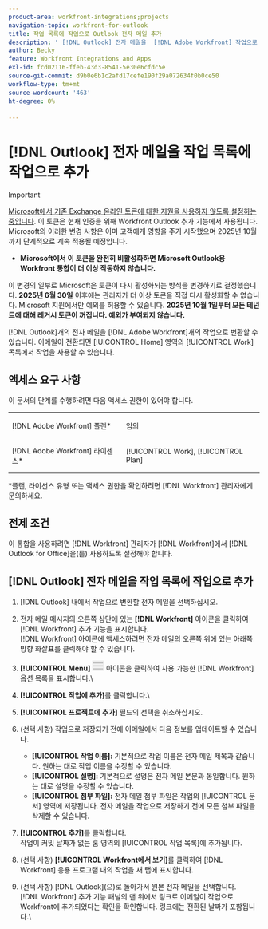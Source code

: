 ```yaml
---
product-area: workfront-integrations;projects
navigation-topic: workfront-for-outlook
title: 작업 목록에 작업으로 Outlook 전자 메일 추가
description: ' [!DNL Outlook] 전자 메일을  [!DNL Adobe Workfront] 작업으로 변환할 수 있습니다. 이메일이 전환되면 홈 영역의 작업 목록에서 작업을 사용할 수 있습니다.'
author: Becky
feature: Workfront Integrations and Apps
exl-id: fcd02116-ffeb-43d3-8541-5e30e6cfdc5e
source-git-commit: d9b0e6b1c2afd17cefe190f29a072634f0b0ce50
workflow-type: tm+mt
source-wordcount: '463'
ht-degree: 0%

---
```


# [!DNL Outlook] 전자 메일을 작업 목록에 작업으로 추가

>[!IMPORTANT]
>
>[Microsoft에서 기존 Exchange 온라인 토큰에 대한 지원을 사용하지 않도록 설정하는 중입니다](https://learn.microsoft.com/en-us/office/dev/add-ins/outlook/faq-nested-app-auth-outlook-legacy-tokens). 이 토큰은 현재 인증을 위해 Workfront Outlook 추가 기능에서 사용됩니다. Microsoft의 이러한 변경 사항은 이미 고객에게 영향을 주기 시작했으며 2025년 10월까지 단계적으로 계속 적용될 예정입니다.
>
>* **Microsoft에서 이 토큰을 완전히 비활성화하면 Microsoft Outlook용 Workfront 통합이 더 이상 작동하지 않습니다.**
>
>이 변경의 일부로 Microsoft은 토큰이 다시 활성화되는 방식을 변경하기로 결정했습니다. **2025년 6월 30일** 이후에는 관리자가 더 이상 토큰을 직접 다시 활성화할 수 없습니다. Microsoft 지원에서만 예외를 허용할 수 있습니다. **2025년 10월 1일부터 모든 테넌트에 대해 레거시 토큰이 꺼집니다. 예외가 부여되지 않습니다.**


[!DNL Outlook]개의 전자 메일을 [!DNL Adobe Workfront]개의 작업으로 변환할 수 있습니다. 이메일이 전환되면 [!UICONTROL Home] 영역의 [!UICONTROL Work] 목록에서 작업을 사용할 수 있습니다.

## 액세스 요구 사항

이 문서의 단계를 수행하려면 다음 액세스 권한이 있어야 합니다.

<table style="table-layout:auto"> 
 <col> 
 <col> 
 <tbody> 
  <tr> 
   <td role="rowheader">[!DNL Adobe Workfront] 플랜*</td> 
   <td> <p>임의</p> </td> 
  </tr> 
  <tr> 
   <td role="rowheader">[!DNL Adobe Workfront] 라이센스*</td> 
   <td> <p>[!UICONTROL Work], [!UICONTROL Plan]</p> </td> 
  </tr> 
 </tbody> 
</table>

&#42;플랜, 라이선스 유형 또는 액세스 권한을 확인하려면 [!DNL Workfront] 관리자에게 문의하세요.

## 전제 조건

이 통합을 사용하려면 [!DNL Workfront] 관리자가 [!DNL Workfront]에서 [!DNL Outlook for Office]을(를) 사용하도록 설정해야 합니다.

## [!DNL Outlook] 전자 메일을 작업 목록에 작업으로 추가

1. [!DNL Outlook] 내에서 작업으로 변환할 전자 메일을 선택하십시오.
1. 전자 메일 메시지의 오른쪽 상단에 있는 **[!DNL Workfront]** 아이콘을 클릭하여 [!DNL Workfront] 추가 기능을 표시합니다.\
   [!DNL Workfront] 아이콘에 액세스하려면 전자 메일의 오른쪽 위에 있는 아래쪽 방향 화살표를 클릭해야 할 수 있습니다.

1. **[!UICONTROL Menu]** ![o365_addin_menu_icon.png](assets/o365-addin-menu2-icon.png) 아이콘을 클릭하여 사용 가능한 [!DNL Workfront] 옵션 목록을 표시합니다.\


1. **[!UICONTROL 작업에 추가]**&#x200B;를 클릭합니다.\

1. **[!UICONTROL 프로젝트에 추가]** 필드의 선택을 취소하십시오.
1. (선택 사항) 작업으로 저장되기 전에 이메일에서 다음 정보를 업데이트할 수 있습니다.

   * **[!UICONTROL 작업 이름]:** 기본적으로 작업 이름은 전자 메일 제목과 같습니다. 원하는 대로 작업 이름을 수정할 수 있습니다.
   * **[!UICONTROL 설명]:** 기본적으로 설명은 전자 메일 본문과 동일합니다. 원하는 대로 설명을 수정할 수 있습니다.
   * **[!UICONTROL 첨부 파일]:** 전자 메일 첨부 파일은 작업의 [!UICONTROL 문서] 영역에 저장됩니다. 전자 메일을 작업으로 저장하기 전에 모든 첨부 파일을 삭제할 수 있습니다.

1. **[!UICONTROL 추가]**&#x200B;를 클릭합니다.\
   작업이 커밋 날짜가 없는 홈 영역의 [!UICONTROL 작업 목록]에 추가됩니다.

1. (선택 사항) **[!UICONTROL Workfront에서 보기]**&#x200B;를 클릭하여 [!DNL Workfront] 응용 프로그램 내의 작업을 새 탭에 표시합니다.

1. (선택 사항) [!DNL Outlook]&#x200B;(으)로 돌아가서 원본 전자 메일을 선택합니다.\
   [!DNL Workfront] 추가 기능 패널의 맨 위에서 링크로 이메일이 작업으로 Workfront에 추가되었다는 확인을 확인합니다. 링크에는 전환된 날짜가 포함됩니다.\
